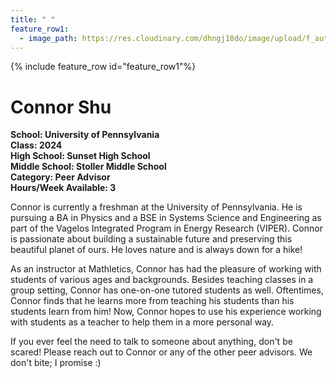 ```yaml
---
title: " "
feature_row1:
  - image_path: https://res.cloudinary.com/dhngj18do/image/upload/f_auto,q_auto/v1/images/activities/pa_connor_shu
---
```


{% include feature_row id="feature_row1"%}

# Connor Shu

**School: University of Pennsylvania**  
**Class: 2024**  
**High School: Sunset High School**  
**Middle School: Stoller Middle School**  
**Category: Peer Advisor**  
**Hours/Week Available: 3**  

Connor is currently a freshman at the University of Pennsylvania. He is pursuing a BA in Physics and a BSE in Systems Science and Engineering as part of the Vagelos Integrated Program in Energy Research (VIPER). Connor is passionate about building a sustainable future and preserving this beautiful planet of ours. He loves nature and is always down for a hike!

As an instructor at Mathletics, Connor has had the pleasure of working with students of various ages and backgrounds. Besides teaching classes in a group setting, Connor has one-on-one tutored students as well. Oftentimes, Connor finds that he learns more from teaching his students than his students learn from him! Now, Connor hopes to use his experience working with students as a teacher to help them in a more personal way.

If you ever feel the need to talk to someone about anything, don't be scared! Please reach out to Connor or any of the other peer advisors. We don't bite; I promise :)
